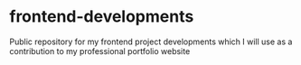 # frontend-developments
Public repository for my frontend project developments which I will use as a contribution to my professional portfolio website  
